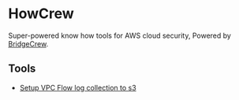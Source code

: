 # HowCrew
Super-powered know how tools for AWS cloud security, Powered by [BridgeCrew](https://www.bridgecrew.io/).

## Tools
* [Setup VPC Flow log collection to s3](setup-vpc-flow-logs/README.md)
